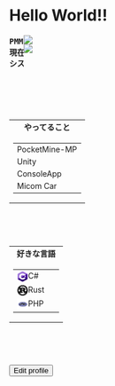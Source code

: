 # Hello World!!
<img src="https://github-readme-stats.vercel.app/api?username=rark7040&show_icons=true&theme=react&count_private=true&include_all_commits=true" width=478 align="right" />
<img src="https://github-readme-stats.vercel.app/api/top-langs/?username=rark7040&layout=compact&theme=react" width=478 align="right"/>

<pre font-size=1.9rem><b>PMMPerです。
現在はFallenDeadというコンテンツの
システム開発に従事しています。




</b></pre>

<table align="left" height=200 margin-right=10px>
	<tr>
		<td><b><div align="center">やってること</div></b>
	<tr>
	<td> <table>
		<tr><td> PocketMine-MP
		<tr><td> Unity
		<tr><td> ConsoleApp
		<tr><td> Micom Car
	</table>
</table>
<table align="left" height=200>
	<tr>
		<td> <b><div align="center">好きな言語</div> </b>
	<tr>
	<td> <table>
		<tr><td><img src="https://github.com/Rark7040/Rark7040/blob/main/assets/cs.ico.png" alt="" width=20px height=20px align="left"> C#&nbsp;&nbsp;&nbsp;&nbsp;&nbsp;&nbsp;&nbsp;&nbsp;
		<tr><td><img src="https://github.com/Rark7040/Rark7040/blob/main/assets/rust.png" alt="" width=20px height=20px align="left"> Rust
		<tr><td><img src="https://github.com/Rark7040/Rark7040/blob/main/assets/php.png" alt="" width=20px height=20px align="left"> PHP
	</table>
</table>
<button name="button" type="button" class="btn btn-block js-profile-editable-edit-button" data-hydro-click="{&quot;event_type&quot;:&quot;user_profile.click&quot;,&quot;payload&quot;:{&quot;profile_user_id&quot;:75103300,&quot;target&quot;:&quot;INLINE_EDIT_BUTTON&quot;,&quot;user_id&quot;:75103300,&quot;originating_url&quot;:&quot;https://github.com/Rark7040&quot;}}" data-hydro-click-hmac="4a730ea8120ff8dceac999b8a690019b585e994eac0c85c091a565790221a9ae">Edit profile</button>
